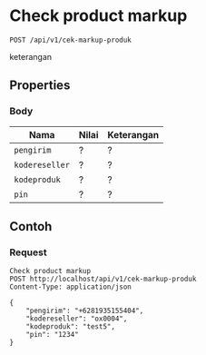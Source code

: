 # Check product markup
```http
POST /api/v1/cek-markup-produk
```
keterangan
## Properties
### Body
Nama  | Nilai | Keterangan
--- | --- | ---
<code>pengirim</code> | ? | ?
<code>kodereseller</code> | ? | ?
<code>kodeproduk</code> | ? | ?
<code>pin</code> | ? | ?

## Contoh

### Request
```http
Check product markup
POST http://localhost/api/v1/cek-markup-produk
Content-Type: application/json

{
    "pengirim": "+6281935155404",
    "kodereseller": "ox0004",
    "kodeproduk": "test5",
    "pin": "1234"
}
```
